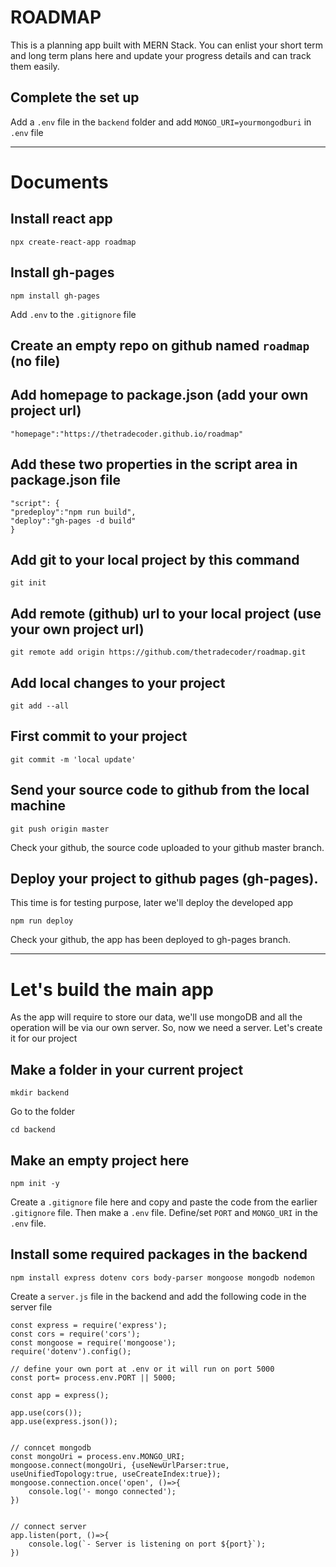 # ROADMAP
This is a planning app built with MERN Stack. 
You can enlist your short term and long term plans here and update your progress details and can track them easily.

## Complete the set up

Add a `.env` file in the `backend` folder and add `MONGO_URI=yourmongodburi` in `.env` file

***

# Documents 
## Install react app
`npx create-react-app roadmap`

## Install gh-pages
`npm install gh-pages`

Add `.env` to the `.gitignore` file 

## Create an empty repo on github named `roadmap` (no file)

## Add homepage to package.json (add your own project url)
`"homepage":"https://thetradecoder.github.io/roadmap"`

## Add these two properties in the script area in package.json file

```
"script": {
"predeploy":"npm run build",
"deploy":"gh-pages -d build"
}
```
## Add git to your local project by this command
`git init`


## Add remote (github) url to your local project (use your own project url)
`git remote add origin https://github.com/thetradecoder/roadmap.git`

## Add local changes to your project
`git add --all`

## First commit to your project 
`git commit -m 'local update'`

## Send your source code to github from the local machine
`git push origin master`

Check your github, the source code uploaded to your github master branch.

## Deploy your project to github pages (gh-pages). 
This time is for testing purpose, later we'll deploy the developed app

`npm run deploy`

Check your github, the app has been deployed to gh-pages branch.

***

# Let's build the main app

As the app will require to store our data, we'll use mongoDB and all the operation will be via our own server. So, now we need a server. Let's create it for our project

## Make a folder in your current project
`mkdir backend`

Go to the folder 

`cd backend`

## Make an empty project here 
`npm init -y`

Create a `.gitignore` file here and copy and paste the code from the earlier `.gitignore` file. Then make a `.env` file. Define/set `PORT` and  `MONGO_URI` in the `.env` file.  


## Install some required packages in the backend
`npm install express dotenv cors body-parser mongoose mongodb nodemon`

Create a `server.js` file in the backend and add the following code in the server file

```
const express = require('express');
const cors = require('cors');
const mongoose = require('mongoose');
require('dotenv').config();

// define your own port at .env or it will run on port 5000
const port= process.env.PORT || 5000;

const app = express();

app.use(cors());
app.use(express.json());


// conncet mongodb
const mongoUri = process.env.MONGO_URI;
mongoose.connect(mongoUri, {useNewUrlParser:true, useUnifiedTopology:true, useCreateIndex:true});
mongoose.connection.once('open', ()=>{
    console.log('- mongo connected');
})


// connect server
app.listen(port, ()=>{
    console.log(`- Server is listening on port ${port}`);
})









```




